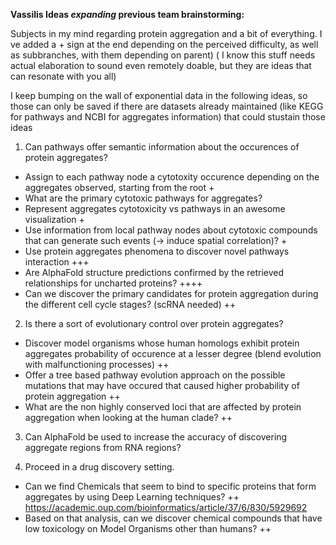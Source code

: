 **Vassilis Ideas *expanding* previous team brainstorming:**

Subjects in my mind regarding protein aggregation and a bit of everything. I ve added a + sign at the end depending on the perceived difficulty, as well as subbranches, with them depending on parent)
( I know this stuff needs actual elaboration to sound even remotely doable, but they are ideas that can resonate with you all)

I keep bumping on the wall of exponential data in the following ideas, so those can only be saved if there are datasets already maintained (like KEGG for pathways and NCBI for aggregates information) that could stustain those ideas

1. Can pathways offer semantic information about the occurences of protein aggregates?
- Assign to each pathway node a cytotoxity occurence depending on the aggregates observed, starting from the root +
 - What are the primary cytotoxic pathways for aggregates?
- Represent aggregates cytotoxicity vs pathways in an awesome visualization +
- Use information from local pathway nodes about cytotoxic compounds that can generate such events (-> induce spatial correlation)? +
 - Use protein aggregates phenomena to discover novel pathways interaction +++
  - Are AlphaFold structure predictions confirmed by the retrieved relationships for uncharted proteins? ++++
- Can we discover the primary candidates for protein aggregation during the different cell cycle stages? (scRNA needed) ++


2. Is there a sort of evolutionary control over protein aggregates?
- Discover model organisms whose human homologs exhibit protein aggregates probability of occurence at a lesser degree (blend evolution with malfunctioning processes) ++
 - Offer a tree based pathway evolution approach on the possible mutations that may have occured that caused higher probability of protein aggregation ++
- What are the non highly conserved loci that are affected by protein aggregation when looking at the human clade? ++

3. Can AlphaFold be used to increase the accuracy of discovering aggregate regions from RNA regions?


4. Proceed in a drug discovery setting. 
- Can we find Chemicals that seem to bind to specific proteins that form aggregates by using Deep Learning techniques? ++ https://academic.oup.com/bioinformatics/article/37/6/830/5929692
 - Based on that analysis, can we discover chemical compounds that have low toxicology on Model Organisms other than humans? ++

